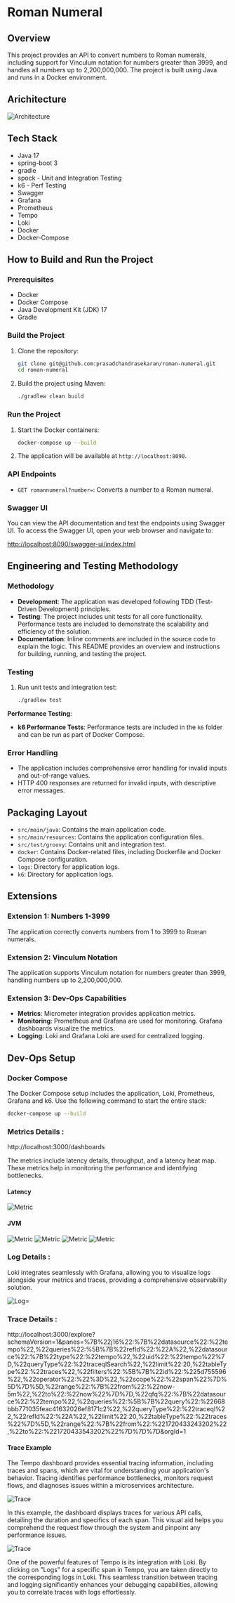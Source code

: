 # Roman Numeral

## Overview

This project provides an API to convert numbers to Roman numerals, including support for Vinculum notation for numbers greater than 3999, and handles all numbers up to 2,200,000,000. The project is built using Java and runs in a Docker environment.

## Arichitecture
![Architecture](doc-images/architecture.png)

## Tech Stack

* Java 17
* spring-boot 3
* gradle 
* spock - Unit and Integration Testing
* k6 - Perf Testing
* Swagger
* Grafana
* Prometheus
* Tempo
* Loki
* Docker
* Docker-Compose
## How to Build and Run the Project

### Prerequisites

- Docker
- Docker Compose
- Java Development Kit (JDK) 17
- Gradle

### Build the Project

1. Clone the repository:
    ```bash
    git clone git@github.com:prasadchandrasekaran/roman-numeral.git
    cd roman-numeral
    ```

2. Build the project using Maven:
    ```bash
    ./gradlew clean build
    ```

### Run the Project

1. Start the Docker containers:
    ```bash
    docker-compose up --build
    ```

2. The application will be available at `http://localhost:8090`.

### API Endpoints

- `GET romannumeral?number=`: Converts a number to a Roman numeral.

### Swagger UI

You can view the API documentation and test the endpoints using Swagger UI. To access the Swagger UI, open your web browser and navigate to:

[http://localhost:8090/swagger-ui/index.html](http://localhost:8090/swagger-ui/index.html)

## Engineering and Testing Methodology

### Methodology

- **Development**: The application was developed following TDD (Test-Driven Development) principles.
- **Testing**: The project includes unit tests for all core functionality. Performance tests are included to demonstrate the scalability and efficiency of the solution.
- **Documentation**: Inline comments are included in the source code to explain the logic. This README provides an overview and instructions for building, running, and testing the project.

### Testing

1. Run unit tests and integration test:
    ```bash
    ./gradlew test
    ```

**Performance Testing**:
- **k6 Performance Tests**: Performance tests are included in the `k6` folder and can be run as part of Docker Compose.


### Error Handling

- The application includes comprehensive error handling for invalid inputs and out-of-range values.
- HTTP 400 responses are returned for invalid inputs, with descriptive error messages.

## Packaging Layout

- `src/main/java`: Contains the main application code.
- `src/main/resources`: Contains the application configuration files.
- `src/test/groovy`: Contains unit and integration test.
- `docker`: Contains Docker-related files, including Dockerfile and Docker Compose configuration.
- `logs`: Directory for application logs.
- `k6`: Directory for application logs.


## Extensions

### Extension 1: Numbers 1-3999

The application correctly converts numbers from 1 to 3999 to Roman numerals.

### Extension 2: Vinculum Notation

The application supports Vinculum notation for numbers greater than 3999, handling numbers up to 2,200,000,000.

### Extension 3: Dev-Ops Capabilities

- **Metrics**: Micrometer integration provides application metrics.
- **Monitoring**: Prometheus and Grafana are used for monitoring. Grafana dashboards visualize the metrics.
- **Logging**: Loki and Grafana Loki are used for centralized logging.

## Dev-Ops Setup

### Docker Compose

The Docker Compose setup includes the application, Loki, Prometheus, Grafana and k6. Use the following command to start the entire stack:
```bash
docker-compose up --build
```
### Metrics Details : 

http://localhost:3000/dashboards

The metrics include latency details, throughput, and a latency heat map. These metrics help in monitoring the performance and identifying bottlenecks.

#### Latency

![Metric](doc-images/metric_latency.png)


#### JVM 

![Metric](doc-images/JVM1.png)
![Metric](doc-images/JVM2.png)
![Metric](doc-images/JVM3.png)
![Metric](doc-images/JVM4.png)

### Log Details : 

Loki integrates seamlessly with Grafana, allowing you to visualize logs alongside your metrics and traces, providing a comprehensive observability solution.

![Log=](doc-images/loki.png)

### Trace Details :

http://localhost:3000/explore?schemaVersion=1&panes=%7B%22j16%22:%7B%22datasource%22:%22tempo%22,%22queries%22:%5B%7B%22refId%22:%22A%22,%22datasource%22:%7B%22type%22:%22tempo%22,%22uid%22:%22tempo%22%7D,%22queryType%22:%22traceqlSearch%22,%22limit%22:20,%22tableType%22:%22traces%22,%22filters%22:%5B%7B%22id%22:%225d755596%22,%22operator%22:%22%3D%22,%22scope%22:%22span%22%7D%5D%7D%5D,%22range%22:%7B%22from%22:%22now-5m%22,%22to%22:%22now%22%7D%7D,%22qfq%22:%7B%22datasource%22:%22tempo%22,%22queries%22:%5B%7B%22query%22:%22668bbb771035feac41632026ef8171c2%22,%22queryType%22:%22traceql%22,%22refId%22:%22A%22,%22limit%22:20,%22tableType%22:%22traces%22%7D%5D,%22range%22:%7B%22from%22:%221720433243202%22,%22to%22:%221720433543202%22%7D%7D%7D&orgId=1


#### Trace Example

The Tempo dashboard provides essential tracing information, including traces and spans, which are vital for understanding your application's behavior. Tracing identifies performance bottlenecks, monitors request flows, and diagnoses issues within a microservices architecture.

![Trace](doc-images/Trace.png)

In this example, the dashboard displays traces for various API calls, detailing the duration and specifics of each span. This visual aid helps you comprehend the request flow through the system and pinpoint any performance issues.


![Trace](doc-images/Trace2.png)

One of the powerful features of Tempo is its integration with Loki. By clicking on "Logs" for a specific span in Tempo, you are taken directly to the corresponding logs in Loki. This seamless transition between tracing and logging significantly enhances your debugging capabilities, allowing you to correlate traces with logs effortlessly.
